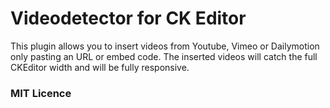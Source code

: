# Videodetector for CK Editor
This plugin allows you to insert videos from Youtube, Vimeo or Dailymotion only pasting an URL or embed code. The inserted videos will catch the full CKEditor width and will be fully responsive.

### MIT Licence
